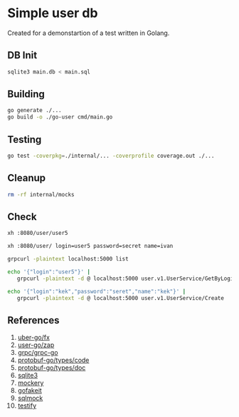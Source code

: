 # Simple user db

Created for a demonstartion of a test written in Golang.

## DB Init

```bash
sqlite3 main.db < main.sql
```

## Building

```bash
go generate ./...
go build -o ./go-user cmd/main.go
```

## Testing

```bash
go test -coverpkg=./internal/... -coverprofile coverage.out ./...
```

## Cleanup

```bash
rm -rf internal/mocks

```

## Check

```bash
xh :8080/user/user5

xh :8080/user/ login=user5 password=secret name=ivan
```

```bash
grpcurl -plaintext localhost:5000 list

echo '{"login":"user5"}' |
   grpcurl -plaintext -d @ localhost:5000 user.v1.UserService/GetByLogin

echo '{"login":"kek","password":"seret","name":"kek"}' |
   grpcurl -plaintext -d @ localhost:5000 user.v1.UserService/Create
```

## References

1. [uber-go/fx](https://github.com/uber-go/fx)
2. [user-go/zap](https://github.com/uber-go/zap)
3. [grpc/grpc-go](https://github.com/grpc/grpc-go)
4. [protobuf-go/types/code](https://github.com/protocolbuffers/protobuf-go)
5. [protobuf-go/types/doc](https://protobuf.dev/reference/protobuf/google.protobuf/)
6. [sqlite3](https://github.com/mattn/go-sqlite3)
7. [mockery](https://github.com/vektra/mockery)
8. [gofakeit](github.com/brianvoe/gofakeit)
9. [sqlmock](https://github.com/DATA-DOG/go-sqlmock)
10. [testify](https://github.com/stretchr/testify)
